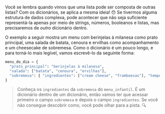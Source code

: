 Você se lembra quando vimos que uma lista pode ser composta de outras listas? Com os dicionários, se aplica a mesma ideia! :hushed: Se tivermos alguma estrutura de dados complexa, pode acontecer que não seja suficiente representá-la apenas por meio de strings, números, booleanos e listas, mas precisaremos de _outro_ dicionário dentro.



O exemplo a seguir mostra um menu com berinjelas à milanesa como prato principal, uma salada de batata, cenoura e ervilhas como acompanhamento e um cheesecake de sobremesa. Como o dicionário é um pouco longo, e para torná-lo mais legível, vamos escrevê-lo da seguinte forma:


``` python
menu_do_dia = {
  "prato_principal": "berinjelas à milanesa",
  "salada": ["batata", "cenoura", "ervilhas"],
  "sobremesa": { "ingredientes": ["cream cheese", "framboesas"], "tempo_de_cozimento": 80 }
}
```

> Conheça os `ingredientes` da `sobremesa` do `menu_infantil`. É um dicionário dentro de um dicionário, então vamos ter que acessar primeiro o campo `sobremesa` e depois o campo `ingredientes`. Se você não consegue descobrir como, você pode olhar para a pista. :mag:

